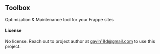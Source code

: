 ## Toolbox

Optimization & Maintenance tool for your Frappe sites

#### License

No license. Reach out to project author at gavin18d@gmail.com to use this project.
